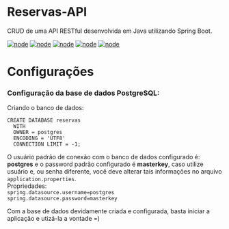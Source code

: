 # Reservas-API
CRUD de uma API RESTful desenvolvida em Java utilizando Spring Boot.

[![node](https://img.shields.io/badge/Java-1.8.0-lightgray.svg)](https://www.java.com/pt_BR/download/)
[![node](https://img.shields.io/badge/Maven-3.5.4-steelblue.svg)](https://maven.apache.org/download.cgi)
[![node](https://img.shields.io/badge/Plugin-Lombok_1.18.6-indianRed.svg)](https://projectlombok.org/)
[![node](https://img.shields.io/badge/Database-PostgreSQL--9.4.1212-blue.svg)](https://www.postgresql.org/download/)
[![node](https://img.shields.io/badge/Hibernate-5.4.1--Final-peru.svg)](http://hibernate.org/)

 # Configurações 
 ### Configuração da base de dados PostgreSQL:
 
 Criando o banco de dados: </br>

    CREATE DATABASE reservas
      WITH 
      OWNER = postgres
      ENCODING = 'UTF8'
      CONNECTION LIMIT = -1;    
      
 O usuário padrão de conexão com o banco de dados configurado é: <html><b>postgres</b></html> e o password padrão configurado é <html><b>masterkey</b></html>, caso utilize usuário e, ou senha diferente, você deve alterar tais informações no arquivo ```application.properties```.
 </br>
 Propriedades:
 </br>
 ```spring.datasource.username=postgres```
 </br>
 ```spring.datasource.password=masterkey```
    
 Com a base de dados devidamente criada e configurada, basta iniciar a aplicação e utizá-la a vontade   =)    

